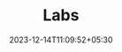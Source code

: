 ---
weight: 100
title: "Labs"
description: ""
icon: "article"
date: "2023-12-14T11:09:52+05:30"
lastmod: "2023-12-14T11:09:52+05:30"
draft: false
toc: true
---